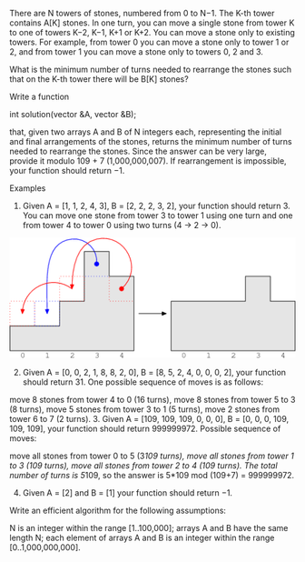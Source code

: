 There are N towers of stones, numbered from 0 to N−1. The K-th tower contains A[K] stones. In one turn, you can move a single stone from tower K to one of towers K−2, K−1, K+1 or K+2. You can move a stone only to existing towers. For example, from tower 0 you can move a stone only to tower 1 or 2, and from tower 1 you can move a stone only to towers 0, 2 and 3.

What is the minimum number of turns needed to rearrange the stones such that on the K-th tower there will be B[K] stones?

Write a function

int solution(vector<int> &A, vector<int> &B);

that, given two arrays A and B of N integers each, representing the initial and final arrangements of the stones, returns the minimum number of turns needed to rearrange the stones. Since the answer can be very large, provide it modulo 109 + 7 (1,000,000,007). If rearrangement is impossible, your function should return −1.

Examples

1. Given A = [1, 1, 2, 4, 3], B = [2, 2, 2, 3, 2], your function should return 3. You can move one stone from tower 3 to tower 1 using one turn and one from tower 4 to tower 0 using two turns (4 → 2 → 0).


<img src="e1.png" align="centern" />

2. Given A = [0, 0, 2, 1, 8, 8, 2, 0], B = [8, 5, 2, 4, 0, 0, 0, 2], your function should return 31. One possible sequence of moves is as follows:

move 8 stones from tower 4 to 0 (16 turns),
move 8 stones from tower 5 to 3 (8 turns),
move 5 stones from tower 3 to 1 (5 turns),
move 2 stones from tower 6 to 7 (2 turns).
3. Given A = [109, 109, 109, 0, 0, 0], B = [0, 0, 0, 109, 109, 109], your function should return 999999972. Possible sequence of moves:

move all stones from tower 0 to 5 (3*109 turns),
move all stones from tower 1 to 3 (109 turns),
move all stones from tower 2 to 4 (109 turns).
The total number of turns is 5*109, so the answer is 5*109 mod (109+7) = 999999972.

4. Given A = [2] and B = [1] your function should return −1.

Write an efficient algorithm for the following assumptions:

N is an integer within the range [1..100,000];
arrays A and B have the same length N;
each element of arrays A and B is an integer within the range [0..1,000,000,000].
